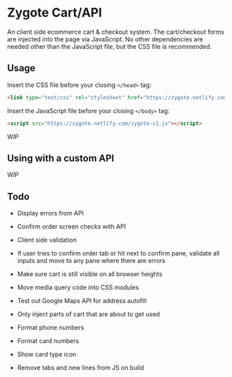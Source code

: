 # Zygote Cart/API

An client side ecommerce cart & checkout system. The cart/checkout forms are injected into the page via JavaScript. No other dependencies are needed other than the JavaScript file, but the CSS file is recommended.

## Usage

Insert the CSS file before your closing `</head>` tag:
```html
<link type="text/css" rel="stylesheet" href="https://zygote.netlify.com/zygote-v1.css">
```

Insert the JavaScript file before your closing `</body>` tag:
```html
<script src="https://zygote.netlify.com/zygote-v1.js"></script>
```

WIP

## Using with a custom API

WIP

## Todo
- Display errors from API
- Confirm order screen checks with API
- Client side validation
- If user tries to confirm order tab or hit next to confirm pane, validate all inputs and move to any pane where there are errors
- Make sure cart is still visible on all browser heights
- Move media query code into CSS modules

- Test out Google Maps API for address autofill
- Only inject parts of cart that are about to get used
- Format phone numbers
- Format card numbers
- Show card type icon
- Remove tabs and new lines from JS on build
